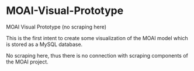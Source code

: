 # MOAI-Visual-Prototype
MOAI Visual Prototype (no scraping here)

This is the first intent to create some visualization of the MOAI model which is stored as a MySQL database.

No scraping here, thus there is no connection with scraping components of the MOAI project.
